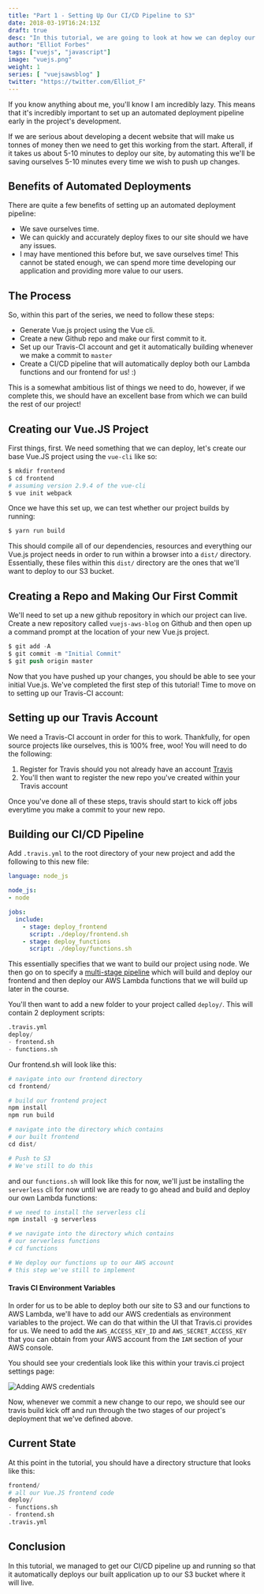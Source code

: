 ```yaml
---
title: "Part 1 - Setting Up Our CI/CD Pipeline to S3"
date: 2018-03-19T16:24:13Z
draft: true
desc: "In this tutorial, we are going to look at how we can deploy our Vue.js application to S3 and set up our CI/CD pipeline"
author: "Elliot Forbes"
tags: ["vuejs", "javascript"]
image: "vuejs.png"
weight: 1
series: [ "vuejsawsblog" ]
twitter: "https://twitter.com/Elliot_F"
---
```


If you know anything about me, you'll know I am incredibly lazy. This means that it's incredibly important to set up an automated deployment pipeline early in the project's development. 

If we are serious about developing a decent website that will make us tonnes of money then we need to get this working from the start. Afterall, if it takes us about 5-10 minutes to deploy our site, by automating this we'll be saving ourselves 5-10 minutes every time we wish to push up changes. 

## Benefits of Automated Deployments

There are quite a few benefits of setting up an automated deployment pipeline:

* We save ourselves time.
* We can quickly and accurately deploy fixes to our site should we have any issues.
* I may have mentioned this before but, we save ourselves time! This cannot be stated enough, we can spend more time developing our application and providing more value to our users.

## The Process

So, within this part of the series, we need to follow these steps:

* Generate Vue.js project using the Vue cli.
* Create a new Github repo and make our first commit to it.
* Set up our Travis-CI account and get it automatically building whenever we make a commit to `master`
* Create a CI/CD pipeline that will automatically deploy both our Lambda functions and our frontend for us! :)

This is a somewhat ambitious list of things we need to do, however, if we complete this, we should have an excellent base from which we can build the rest of our project!

## Creating our Vue.JS Project

First things, first. We need something that we can deploy, let's create our base Vue.JS project using the `vue-cli` like so:

```s
$ mkdir frontend
$ cd frontend
# assuming version 2.9.4 of the vue-cli 
$ vue init webpack
```

Once we have this set up, we can test whether our project builds by running:

```s
$ yarn run build
```

This should compile all of our dependencies, resources and everything our Vue.js project needs in order to run within a browser into a `dist/` directory. Essentially, these files within this `dist/` directory are the ones that we'll want to deploy to our S3 bucket.

## Creating a Repo and Making Our First Commit

We'll need to set up a new github repository in which our project can live. Create a new repository called `vuejs-aws-blog` on Github and then open up a command prompt at the location of your new Vue.js project. 

```s
$ git add -A
$ git commit -m "Initial Commit"
$ git push origin master
```

Now that you have pushed up your changes, you should be able to see your initial Vue.js. We've completed the first step of this tutorial! Time to move on to setting up our Travis-CI account:

## Setting up our Travis Account

We need a Travis-CI account in order for this to work. Thankfully, for open source projects like ourselves, this is 100% free, woo! You will need to do the following:

1. Register for Travis should you not already have an account [Travis](https://travis-ci.org/)
1. You'll then want to register the new repo you've created within your Travis account

Once you've done all of these steps, travis should start to kick off jobs everytime you make a commit to your new repo.

## Building our CI/CD Pipeline

Add `.travis.yml` to the root directory of your new project and add the following to this new file:

```yaml
language: node_js

node_js:
- node

jobs:
  include:
    - stage: deploy_frontend
      script: ./deploy/frontend.sh
    - stage: deploy_functions
      script: ./deploy/functions.sh
```

This essentially specifies that we want to build our project using node. We then go on to specify a [multi-stage pipeline](https://docs.travis-ci.com/user/build-stages/) which will build and deploy our frontend and then deploy our AWS Lambda functions that we will build up later in the course.

You'll then want to add a new folder to your project called `deploy/`. This will contain 2 deployment scripts:

```s
.travis.yml
deploy/
- frontend.sh
- functions.sh
```

Our frontend.sh will look like this:

```s
# navigate into our frontend directory
cd frontend/

# build our frontend project
npm install
npm run build

# navigate into the directory which contains
# our built frontend
cd dist/

# Push to S3
# We've still to do this
```

and our `functions.sh` will look like this for now, we'll just be installing the `serverless` cli for now until we are ready to go ahead and build and deploy our own Lambda functions:

```s
# we need to install the serverless cli
npm install -g serverless

# we navigate into the directory which contains
# our serverless functions
# cd functions

# We deploy our functions up to our AWS account
# this step we've still to implement
```

#### Travis CI Environment Variables

In order for us to be able to deploy both our site to S3 and our functions to AWS Lambda, we'll have to add our AWS credentials as environment variables to the project. We can do that within the UI that Travis.ci provides for us. We need to add the `AWS_ACCESS_KEY_ID` and `AWS_SECRET_ACCESS_KEY` that you can obtain from your AWS account from the `IAM` section of your AWS console.

You should see your credentials look like this within your travis.ci project settings page: 

![Adding AWS credentials](https://s3-eu-west-1.amazonaws.com/tutorialedge.net/images/vuejs-blog-aws/screenshot-01.png)

Now, whenever we commit a new change to our repo, we should see our travis build kick off and run through the two stages of our project's deployment that we've defined above.

## Current State

At this point in the tutorial, you should have a directory structure that looks like this:

```s
frontend/
# all our Vue.JS frontend code
deploy/
- functions.sh
- frontend.sh
.travis.yml
```

## Conclusion

In this tutorial, we managed to get our CI/CD pipeline up and running so that it automatically deploys our built application up to our S3 bucket where it will live.


